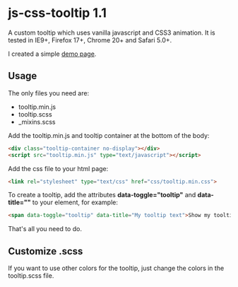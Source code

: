 # js-css-tooltip 1.1

A custom tooltip which uses vanilla javascript and CSS3 animation. It is tested in IE9+, Firefox 17+, Chrome 20+ and Safari 5.0+.

I created a simple [demo page](http://www.mirellavanteulingen.nl/demos/tooltip).

## Usage

The only files you need are:
 - tooltip.min.js
 - tooltip.scss
 - _mixins.scss

Add the tooltip.min.js and tooltip container at the bottom of the body:
```html
<div class="tooltip-container no-display"></div>
<script src="tooltip.min.js" type="text/javascript"></script>
```

Add the css file to your html page:
```html
<link rel="stylesheet" type="text/css" href="css/tooltip.min.css">
```

To create a tooltip, add the attributes **data-toggle="tooltip"** and **data-title=""** to your element, for example:
```html
<span data-toggle="tooltip" data-title="My tooltip text">Show my tooltip</span>
```

That's all you need to do.

## Customize .scss
If you want to use other colors for the tooltip, just change the colors in the tooltip.scss file.

